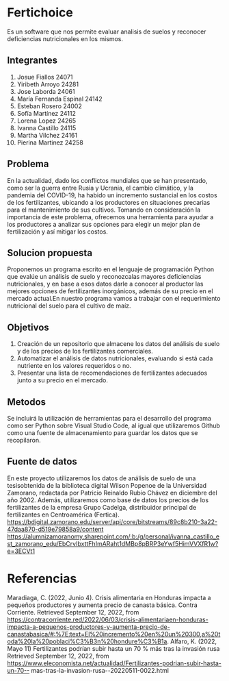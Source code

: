 # Fertichoice
Es un software que nos permite evaluar analisis de suelos y reconocer deficiencias nutricionales en los mismos. 

## Integrantes 
1. Josue Fiallos 24071
2. Yiribeth Arroyo 24281
3. Jose Laborda 24061
4. María Fernanda Espinal 24142
5. Esteban Rosero 24002
6. Sofía Martínez 24112
7. Lorena Lopez 24265
8. Ivanna Castillo 24115
9. Martha Vilchez 24161
10. Pierina Martinez 24258
## Problema 
En la actualidad, dado los conflictos mundiales que se han presentado, como ser la
guerra entre Rusia y Ucrania, el cambio climático, y la pandemia del COVID-19, ha
habido un incremento sustancial en los costos de los fertilizantes, ubicando a los
productores en situaciones precarias para el mantenimiento de sus cultivos.
Tomando en consideración la importancia de este problema, ofrecemos una
herramienta para ayudar a los productores a analizar sus opciones para elegir un
mejor plan de fertilización y así mitigar los costos. 

## Solucion propuesta 
Proponemos un programa escrito en el lenguaje de programación Python que evalúe
un análisis de suelo y reconozcalas mayores deficiencias nutricionales, y en base a
esos datos darle a conocer al productor las mejores opciones de fertilizantes
inorgánicos, además de su precio en el mercado actual.En nuestro programa vamos
a trabajar con el requerimiento nutricional del suelo para el cultivo de maíz. 

## Objetivos 
1. Creación de un repositorio que almacene los datos del análisis de suelo
y de los precios de los fertilizantes comerciales.
2. Automatizar el análisis de datos nutricionales, evaluando si está cada
nutriente en los valores requeridos o no.
3. Presentar una lista de recomendaciones de fertilizantes adecuados junto
a su precio en el mercado. 

## Metodos 
Se incluirá la utilización de herramientas para el desarrollo del programa como ser
Python sobre Visual Studio Code, al igual que utilizaremos Github como una fuente
de almacenamiento para guardar los datos que se recopilaron. 

## Fuente de datos 
En este proyecto utilizaremos los datos de análisis de suelo de una tesisobtenida de
la biblioteca digital Wilson Popenoe de la Universidad Zamorano, redactada por
Patricio Reinaldo Rubio Chávez en diciembre del año 2002. Además, utilizaremos
como base de datos los precios de los fertilizantes de la empresa Grupo Cadelga,
distribuidor principal de fertilizantes en Centroamérica (Fertica).
https://bdigital.zamorano.edu/server/api/core/bitstreams/89c8b210-3a22-47daa870-d519e79858a9/content
https://alumnizamoranomy.sharepoint.com/:b:/g/personal/ivanna_castillo_est_zamorano_edu/EbCrvIbxttFhImARaht1dMBp8pBRP3eYwf5HimVVXfR1w?e=3ECVt1


# Referencias 
Maradiaga, C. (2022, Junio 4). Crisis alimentaria en Honduras impacta a pequeños
productores y aumenta precio de canasta básica. Contra Corriente. Retrieved
September 12, 2022, from https://contracorriente.red/2022/06/03/crisis-alimentariaen-honduras-impacta-a-pequenos-productores-y-aumenta-precio-de-canastabasica/#:%7E:text=El%20incremento%20en%20un%20300,a%20toda%20la%20poblaci%C3%B3n%20hondure%C3%B1a.
Alfaro, K. (2022, Mayo 11) Fertilizantes podrían subir hasta un 70 % más tras la
invasión rusa Retrieved September 12, 2022, from
https://www.eleconomista.net/actualidad/Fertilizantes-podrian-subir-hasta-un-70--
mas-tras-la-invasion-rusa--20220511-0022.html
